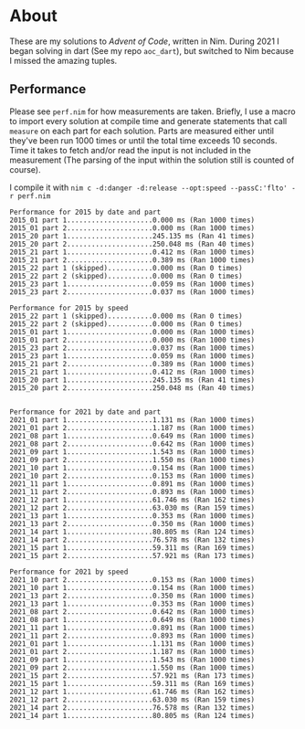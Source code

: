 # About
These are my solutions to *Advent of Code*, written in Nim. During 2021 I began solving in dart (See my repo `aoc_dart`), but switched to Nim because I missed the amazing tuples.

## Performance
Please see `perf.nim` for how measurements are taken. Briefly, I use a macro to import every solution at compile time and generate statements that call `measure` on each part for each solution. Parts are measured either until they've been run 1000 times or until the total time exceeds 10 seconds. Time it takes to fetch and/or read the input is not included in the measurement (The parsing of the input within the solution still is counted of course).

I compile it with `nim c -d:danger -d:release --opt:speed --passC:'flto' -r perf.nim`

```
Performance for 2015 by date and part
2015_01 part 1.....................0.000 ms (Ran 1000 times)
2015_01 part 2.....................0.000 ms (Ran 1000 times)
2015_20 part 1.....................245.135 ms (Ran 41 times)
2015_20 part 2.....................250.048 ms (Ran 40 times)
2015_21 part 1.....................0.412 ms (Ran 1000 times)
2015_21 part 2.....................0.389 ms (Ran 1000 times)
2015_22 part 1 (skipped)...........0.000 ms (Ran 0 times)
2015_22 part 2 (skipped)...........0.000 ms (Ran 0 times)
2015_23 part 1.....................0.059 ms (Ran 1000 times)
2015_23 part 2.....................0.037 ms (Ran 1000 times)

Performance for 2015 by speed
2015_22 part 1 (skipped)...........0.000 ms (Ran 0 times)
2015_22 part 2 (skipped)...........0.000 ms (Ran 0 times)
2015_01 part 1.....................0.000 ms (Ran 1000 times)
2015_01 part 2.....................0.000 ms (Ran 1000 times)
2015_23 part 2.....................0.037 ms (Ran 1000 times)
2015_23 part 1.....................0.059 ms (Ran 1000 times)
2015_21 part 2.....................0.389 ms (Ran 1000 times)
2015_21 part 1.....................0.412 ms (Ran 1000 times)
2015_20 part 1.....................245.135 ms (Ran 41 times)
2015_20 part 2.....................250.048 ms (Ran 40 times)


Performance for 2021 by date and part
2021_01 part 1.....................1.131 ms (Ran 1000 times)
2021_01 part 2.....................1.187 ms (Ran 1000 times)
2021_08 part 1.....................0.649 ms (Ran 1000 times)
2021_08 part 2.....................0.642 ms (Ran 1000 times)
2021_09 part 1.....................1.543 ms (Ran 1000 times)
2021_09 part 2.....................1.550 ms (Ran 1000 times)
2021_10 part 1.....................0.154 ms (Ran 1000 times)
2021_10 part 2.....................0.153 ms (Ran 1000 times)
2021_11 part 1.....................0.891 ms (Ran 1000 times)
2021_11 part 2.....................0.893 ms (Ran 1000 times)
2021_12 part 1.....................61.746 ms (Ran 162 times)
2021_12 part 2.....................63.030 ms (Ran 159 times)
2021_13 part 1.....................0.353 ms (Ran 1000 times)
2021_13 part 2.....................0.350 ms (Ran 1000 times)
2021_14 part 1.....................80.805 ms (Ran 124 times)
2021_14 part 2.....................76.578 ms (Ran 132 times)
2021_15 part 1.....................59.311 ms (Ran 169 times)
2021_15 part 2.....................57.921 ms (Ran 173 times)

Performance for 2021 by speed
2021_10 part 2.....................0.153 ms (Ran 1000 times)
2021_10 part 1.....................0.154 ms (Ran 1000 times)
2021_13 part 2.....................0.350 ms (Ran 1000 times)
2021_13 part 1.....................0.353 ms (Ran 1000 times)
2021_08 part 2.....................0.642 ms (Ran 1000 times)
2021_08 part 1.....................0.649 ms (Ran 1000 times)
2021_11 part 1.....................0.891 ms (Ran 1000 times)
2021_11 part 2.....................0.893 ms (Ran 1000 times)
2021_01 part 1.....................1.131 ms (Ran 1000 times)
2021_01 part 2.....................1.187 ms (Ran 1000 times)
2021_09 part 1.....................1.543 ms (Ran 1000 times)
2021_09 part 2.....................1.550 ms (Ran 1000 times)
2021_15 part 2.....................57.921 ms (Ran 173 times)
2021_15 part 1.....................59.311 ms (Ran 169 times)
2021_12 part 1.....................61.746 ms (Ran 162 times)
2021_12 part 2.....................63.030 ms (Ran 159 times)
2021_14 part 2.....................76.578 ms (Ran 132 times)
2021_14 part 1.....................80.805 ms (Ran 124 times)
```